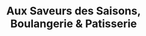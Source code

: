 ---
title: "Aux Saveurs des Saisons, Boulangerie & Patisserie"
url: /aix-en-provence/aux-saveurs-des-saisons-boulangerie-und-patisserie/
shop: Bäckerei
---